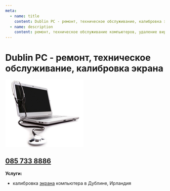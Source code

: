 ```yaml
---
meta:
  - name: title
    content: Dublin PC - ремонт, техническое обслуживание, калибровка экрана
  - name: description
    content: ремонт, техническое обслуживание компьютеров, удаление вирусов, калибровка экрана. Телефон 085 733 8886
---
```

# Dublin PC - ремонт, техническое обслуживание, калибровка экрана

![Kompiuteriu remontas Airijoje](../img/laptop-repair.jpg)

## [085 733 8886](tel:+353857338886)

**Услуги:**

- калибровка [экрана](/ru/kalibrovka-ekrana-komputera-dublin/)  компьютера в Дублине, Ирландия